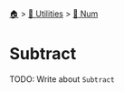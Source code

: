 <!--startTocHeader-->
[🏠](../../README.md) > [🔧 Utilities](../README.md) > [🔢 Num](README.md)
# Subtract
<!--endTocHeader-->

TODO: Write about `Subtract`

<!--startTocSubTopic-->
<!--endTocSubTopic-->